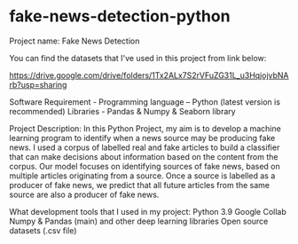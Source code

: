# fake-news-detection-python

Project name: Fake News Detection

You can find the datasets that I've used in this project from link below:

https://drive.google.com/drive/folders/1Tx2ALx7S2rVFuZG31L_u3HqjojvbNArb?usp=sharing

Software Requirement -
Programming language – Python (latest version is recommended) 
Libraries - Pandas & Numpy & Seaborn library

Project Description:
In this Python Project, my aim is to develop a machine learning program to identify when a news source may be producing fake news. 
I used a corpus of labelled real and fake articles to build a classifier that can make decisions about information based on the content from the corpus. Our model focuses on identifying sources of fake news, based on multiple articles originating from a source. 
Once a source is labelled as a producer of fake news, we predict that all future articles from the same source are also a producer of fake news.

What development tools that I used in my project:
Python 3.9
Google Collab
Numpy & Pandas (main) and other deep learning libraries
Open source datasets (.csv file)
